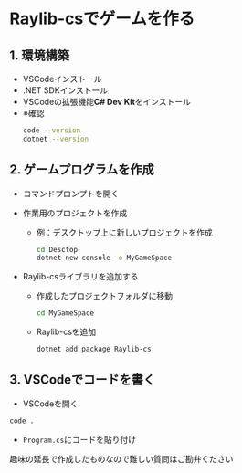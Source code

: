 # Raylib-csでゲームを作る

## 1.	環境構築
- VSCodeインストール
- .NET SDKインストール
- VSCodeの拡張機能**C# Dev Kit**をインストール
- ※確認
    ```bash
    code --version
    dotnet --version
    ```

## 2.	ゲームプログラムを作成
- コマンドプロンプトを開く
- 作業用のプロジェクトを作成
    - 例：デスクトップ上に新しいプロジェクトを作成
        ```bash
        cd Desctop
        dotnet new console -o MyGameSpace
        ```

- Raylib-csライブラリを追加する
    - 作成したプロジェクトフォルダに移動
        ```bash
        cd MyGameSpace
        ```
    - Raylib-csを追加
        ```bash
        dotnet add package Raylib-cs
        ```
## 3. VSCodeでコードを書く
- VSCodeを開く
```bash
code .
```
- `Program.cs`にコードを貼り付け

趣味の延長で作成したものなので難しい質問はご勘弁ください
